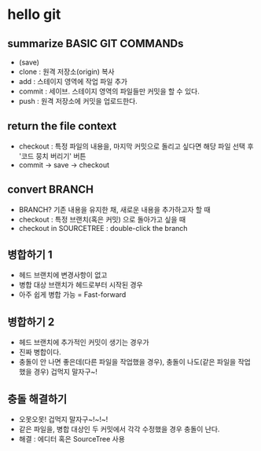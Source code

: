 # hello git

## summarize BASIC GIT COMMANDs

- (save)
- clone : 원격 저장소(origin) 복사
- add : 스테이지 영역에 작업 파일 추가
- commit : 세이브. 스테이지 영역의 파일들만 커밋을 할 수 있다.
- push : 원격 저장소에 커밋을 업로드한다.

## return the file context

- checkout : 특정 파일의 내용을, 마지막 커밋으로 돌리고 싶다면 해당 파일 선택 후 '코드 뭉치 버리기' 버튼
- commit -> save -> checkout

## convert BRANCH

- BRANCH? 기존 내용을 유지한 채, 새로운 내용을 추가하고자 할 때
- checkout : 특정 브랜치(혹은 커밋) 으로 돌아가고 싶을 때
- checkout in SOURCETREE : double-click the branch

## 병합하기 1

- 헤드 브랜치에 변경사항이 없고
- 병합 대상 브랜치가 헤드로부터 시작된 경우
- 아주 쉽게 병합 가능 = Fast-forward

## 병합하기 2

- 헤드 브랜치에 추가적인 커밋이 생기는 경우가
- 진짜 병합이다.
- 충돌이 안 나면 좋은데(다른 파일을 작업했을 경우), 충돌이 나도(같은 파일을 작업했을 경우) 겁먹지 말자구~!

## 충돌 해결하기

- 오못오못! 겁먹지 말자구~!~!~!
- 같은 파일을, 병합 대상인 두 커밋에서 각각 수정했을 경우 충돌이 난다.
- 해결 : 에디터 혹은 SourceTree 사용
